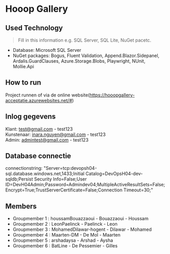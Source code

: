 # Hooop Gallery

## Used Technology
> Fill in this information e.g. SQL Server, SQL Lite, NuGet pacetc.
- Database: Microsoft SQL Server
- NuGet packages: Bogus, Fluent Validation, Append.Blazor.Sidepanel, Ardalis.GuardClauses, Azure.Storage.Blobs, Playwright, NUnit, Mollie.Api

## How to run
Project runnen of via de online website(https://hooopgallery-acceptatie.azurewebsites.net/#) 

## Inlog gegevens
Klant: test@gmail.com - test123 <br/>
Kunstenaar: inara.nguyen@gmail.com - test123 <br/>
Admin: admintest@gmail.com - test123

## Database connectie
connectionstring: 
"Server=tcp:devopsh04-sql.database.windows.net,1433;Initial Catalog=DevOpsH04-dev-sqldb;Persist Security Info=False;User ID=DevH04Admin;Password=Admindev04;MultipleActiveResultSets=False;Encrypt=True;TrustServerCertificate=False;Connection Timeout=30;"

## Members
- Groupmember 1 : houssamBouazzaoui - Bouazzaoui - Houssam 
- Groupmember 2 : LeonPaelinck - Paelinck - Leon
- Groupmember 3 : MohamedDilawar-hogent - Dilawar - Mohamed
- Groupmember 4 : Maarten-DM - De Mol - Maarten
- Groupmember 5 : arshadaysa - Arshad - Aysha
- Groupmember 6 : BatLine - De Pessemier - Gilles
